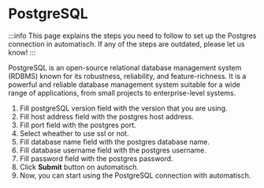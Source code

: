 # PostgreSQL

:::info
This page explains the steps you need to follow to set up the Postgres
connection in automatisch. If any of the steps are outdated, please let us know!
:::

PostgreSQL is an open-source relational database management system (RDBMS) known for its robustness, reliability, and feature-richness.
It is a powerful and reliable database management system suitable for a wide range of applications, from small projects to enterprise-level systems.

1. Fill postgreSQL version field with the version that you are using.
2. Fill host address field with the postgres host address.
3. Fill port field with the postgres port.
4. Select wheather to use ssl or not.
5. Fill database name field with the postgres database name.
6. Fill database username field with the postgres username.
7. Fill password field with the postgres password.
8. Click **Submit** button on automatisch.
9. Now, you can start using the PostgreSQL connection with automatisch.
